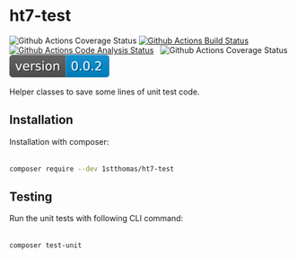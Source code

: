 
# ht7-test

![Github Actions Coverage Status](https://github.com/1stthomas/ht7-test/blob/master/.build/images/badge-version.svg)
[![Github Actions Build Status](https://github.com/1stthomas/ht7-test/actions/workflows/tests.yml/badge.svg?branch=master)](https://github.com/1stthomas/ht7-test/actions/workflows/tests.yml)&nbsp;&nbsp;
[![Github Actions Code Analysis Status](https://github.com/1stthomas/ht7-test/actions/workflows/analysis.yml/badge.svg?branch=master)](https://github.com/1stthomas/ht7-test/actions/workflows/analysis.yml)&nbsp;&nbsp;
![Github Actions Coverage Status](https://github.com/1stthomas/ht7-test/blob/master/.build/images/coverage.svg)&nbsp;&nbsp;
![Version](https://github.com/1stthomas/ht7-test/blob/gh-pages/badge-version.svg)

Helper classes to save some lines of unit test code.

## Installation

Installation with composer:

```sh

composer require --dev 1stthomas/ht7-test

```

## Testing

Run the unit tests with following CLI command:

```sh

composer test-unit

```
